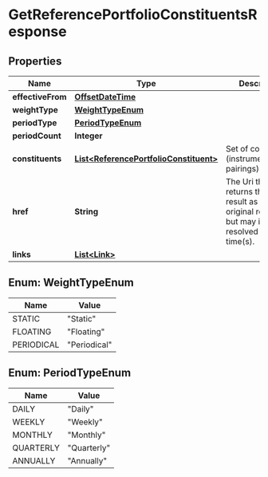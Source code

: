

# GetReferencePortfolioConstituentsResponse

## Properties

Name | Type | Description | Notes
------------ | ------------- | ------------- | -------------
**effectiveFrom** | [**OffsetDateTime**](OffsetDateTime.md) |  | 
**weightType** | [**WeightTypeEnum**](#WeightTypeEnum) |  | 
**periodType** | [**PeriodTypeEnum**](#PeriodTypeEnum) |  |  [optional]
**periodCount** | **Integer** |  |  [optional]
**constituents** | [**List&lt;ReferencePortfolioConstituent&gt;**](ReferencePortfolioConstituent.md) | Set of constituents (instrument/weight pairings) | 
**href** | **String** | The Uri that returns the same result as the original request,  but may include resolved as at time(s). |  [optional]
**links** | [**List&lt;Link&gt;**](Link.md) |  |  [optional]



## Enum: WeightTypeEnum

Name | Value
---- | -----
STATIC | &quot;Static&quot;
FLOATING | &quot;Floating&quot;
PERIODICAL | &quot;Periodical&quot;



## Enum: PeriodTypeEnum

Name | Value
---- | -----
DAILY | &quot;Daily&quot;
WEEKLY | &quot;Weekly&quot;
MONTHLY | &quot;Monthly&quot;
QUARTERLY | &quot;Quarterly&quot;
ANNUALLY | &quot;Annually&quot;



